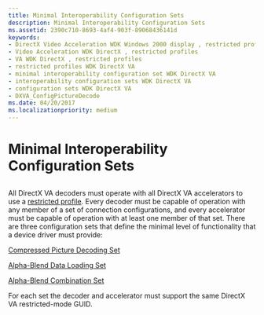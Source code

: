 ```yaml
---
title: Minimal Interoperability Configuration Sets
description: Minimal Interoperability Configuration Sets
ms.assetid: 2390c710-8693-4af4-903f-89068436141d
keywords:
- DirectX Video Acceleration WDK Windows 2000 display , restricted profiles
- Video Acceleration WDK DirectX , restricted profiles
- VA WDK DirectX , restricted profiles
- restricted profiles WDK DirectX VA
- minimal interoperability configuration set WDK DirectX VA
- interoperability configuration sets WDK DirectX VA
- configuration sets WDK DirectX VA
- DXVA_ConfigPictureDecode
ms.date: 04/20/2017
ms.localizationpriority: medium
---
```


# Minimal Interoperability Configuration Sets


## <span id="ddk_minimal_interoperability_configuration_sets_gg"></span><span id="DDK_MINIMAL_INTEROPERABILITY_CONFIGURATION_SETS_GG"></span>


All DirectX VA decoders must operate with all DirectX VA accelerators to use a [restricted profile](restricted-profiles.md). Every decoder must be capable of operation with any member of a set of connection configurations, and every accelerator must be capable of operation with at least one member of that set. There are three configuration sets that define the minimal level of functionality that a device driver must provide:

[Compressed Picture Decoding Set](compressed-picture-decoding-set.md)

[Alpha-Blend Data Loading Set](alpha-blend-data-loading-set.md)

[Alpha-Blend Combination Set](alpha-blend-combination-set.md)

For each set the decoder and accelerator must support the same DirectX VA restricted-mode GUID.

 

 





